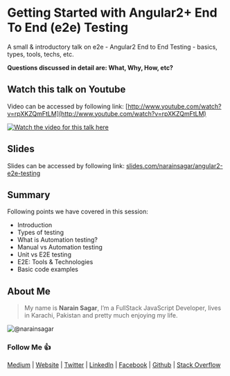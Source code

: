 # Getting Started with Angular2+ End To End (e2e) Testing

A small & introductory talk on e2e - Angular2 End to End Testing - basics, types, tools, techs, etc.

**Questions discussed in detail are: What, Why, How, etc?**

## Watch this talk on Youtube

Video can be accessed by following link: [http://www.youtube.com/watch?v=rpXKZQmFtLM](http://www.youtube.com/watch?v=rpXKZQmFtLM)

[![Watch the video for this talk here](http://img.youtube.com/vi/rpXKZQmFtLM/0.jpg)](http://www.youtube.com/watch?v=rpXKZQmFtLM)

## Slides

Slides can be accessed by following link: 
[slides.com/narainsagar/angular2-e2e-testing](http://slides.com/narainsagar/angular2-e2e-testing)

## Summary

Following points we have covered in this session:

* Introduction
* Types of testing
* What is Automation testing?
* Manual vs Automation testing
* Unit vs E2E testing
* E2E: Tools & Technologies
* Basic code examples

## About Me

> My name is **Narain Sagar**, I’m a FullStack JavaScript Developer, lives in  Karachi, Pakistan and pretty much enjoying my life.

![@narainsagar](https://avatars0.githubusercontent.com/narainsagar?&s=128)

### Follow Me 👍

[Medium](http://blog.narainsagar.com/) | 
[Website](http://narainsagar.com/) | 
[Twitter](https://twitter.com/narainsagar) | 
[LinkedIn](https://www.linkedin.com/pk/narainsagar) | 
[Facebook](https://facebook.com/NarainSagarPage) | 
[Github](https://github.com/narainsagar) | 
[Stack Overflow](www.stackoverflow.com/users/5228251/narainsagar)